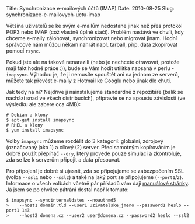 Title: Synchronizace e-mailových účtů (IMAP)
Date: 2010-08-25
Slug: synchronizace-e-mailovych-uctu-imap

Většina uživatelů se ke svým e-mailům nedostane jinak než přes protokol
POP3 nebo IMAP (což vlastně úplně stačí). Problém nastává ve chvíli, kdy
chceme e-maily zálohovat, synchronizovat nebo migrovat jinam. Hodní
správcové nám můžou někam nahrát např. tarball, příp. data zkopírovat
pomocí `rsync`.  
  
Pokud jste ale na takové nenarazili (nebo je nechcete
otravovat, protože mají fakt hodně práce :)), bude se Vám hodit utilitka
napsaná v perlu - `imapsync`. Výhodou je, že ji nemusíte spouštět ani na
jednom ze serverů, můžete tak převést e-maily z Hotmail ke Googlu nebo
jinak dle chuti.

Jak tedy na ni? Nejdříve ji nainstalujeme standardně z repozitáře (balík
se nachází snad ve všech distribucích), připravte se na spoustu
závislostí (ve výsledku ale zabere cca 4MB):

```text
# Debian a klony
$ apt-get install imapsync 
# RHEL a klony
$ yum install imapsync
```

Volby `imapsync` můžeme rozdělit do 3 kategorií: globální, zdrojový
(označovaný jako 1) a cílový (2) server. Před samotným kopírováním je
dobré použít přepínač `--dry`, který provede pouze simulaci a
zkontroluje, zda se lze k serverům připojit a data přesouvat.

Pro připojení je dobré si ujasnit, zda se připojujeme se zabezpečením
SSL (volba `--ssl1` nebo `--ssl2`) a také na jaký port se připojujeme
(`--port1`/`2`). Informace o všech volbách včetně pár příkladů vám dají
[manuálové stránky][]. Já jsem se po chvilce pátrání dostal např k
tomuto:

```text
$ imapsync --syncinternaldates --noauthmd5   
>    --host1 domain.tld --user1 uzivatelske_jmeno --password1 heslo --port1 143   
>    --host2 domena.cz --user2 user@domena.cz --password2 heslo --ssl2
```

  [manuálové stránky]: http://linux.die.net/man/1/imapsync

